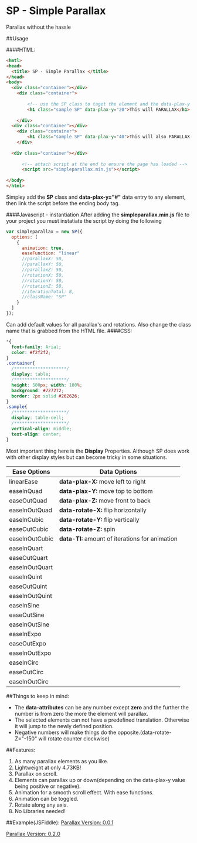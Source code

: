# SP - Simple Parallax
Parallax without the hassle

##Usage

####HTML:
```html
<hmtl> 
<head>
  <title> SP - Simple Parallax </title>
</head>
<body>
  <div class="container"></div>
    <div class="container">
    
        <!-- use the SP class to taget the element and the data-plax-y to define the amount of parallax -->
        <h1 class="sample SP" data-plax-y="20">This will PARALLAX</h1>
        
    </div>
  <div class="container"></div>
    <div class="container">
        <h1 class="sample SP" data-plax-y="40">This will also PARALLAX less</h1>
    </div>
    
  <div class="container"></div>
  
      <!-- attach script at the end to ensure the page has loaded -->
      <script src="simpleparallax.min.js"></script>
        
</body>
</html>
```
Simpley add the **SP** class and **data-plax-y="#"** data entry to any element, then link the script before the ending body tag.

####Javascript - instantiation
After adding the **simpleparallax.min.js** file to your project you must instatiate the script by doing the following

```javascript
var simpleparallax = new SP({
  options: [
    {
      animation: true,
      easeFunction: "linear"
      //parallaxX: 50,
      //parallaxY: 50,
      //parallaxZ: 50,
      //rotationX: 50,
      //rotationY: 50,
      //rotationZ: 50,
      //iterationTotal: 8,
      //className: "SP"
    }
  ]
});
```
Can add default values for all parallax's and rotations. Also change the class name that is grabbed from the HTML file.
####CSS:

```css
*{
  font-family: Arial;
  color: #f2f2f2;
}
.container{
  /********************/
  display: table;
  /********************/
  height: 500px; width: 100%;
  background: #727272;
  border: 2px solid #262626;
}
.sample{
  /********************/
  display: table-cell;
  /********************/
  vertical-align: middle;
  text-align: center;
}
```

Most important thing here is the **Display** Properties. Although SP does work with other display styles but can become tricky in some situations.

| Ease Options   | Data Options                                    |
| -------------- | ----------------------------------------------- |
| linearEase     | **data-plax-X:**   move left to right
| easeInQuad     | **data-plax-Y:**   move top to bottom
| easeOutQuad    | **data-plax-Z:**   move front to back
| easeInOutQuad  | **data-rotate-X:** flip horizontally
| easeInCubic    | **data-rotate-Y:** flip vertically
| easeOutCubic   | **data-rotate-Z:** spin
| easeInOutCubic | **data-TI:** amount of iterations for animation
| easeInQuart    |
| easeOutQuart   |
| easeInOutQuart |
| easeInQuint    |
| easeOutQuint   |
| easeInOutQuint |
| easeInSine     |
| easeOutSine    |
| easeInOutSine  |
| easeInExpo     |
| easeOutExpo    |
| easeInOutExpo  |
| easeInCirc     |
| easeOutCirc    |
| easeInOutCirc  |


##Things to keep in mind:
* The **data-attributes** can be any number except **zero** and the further the number is from zero the more the element will parallax.
* The selected elements can not have a predefined translation. Otherwise it will jump to the newly defined position.
* Negative numbers will make things do the opposite.(data-rotate-Z="-150" will rotate counter clockwise)


##Features:
1. As many parallax elements as you like.
2. Lightweight at only 4.73KB!
3. Parallax on scroll.
4. Elements can parallax up or down(depending on the data-plax-y value being positive or negative).
5. Animation for a smooth scroll effect. With ease functions.
6. Animation can be toggled.
7. Rotate along any axis.
8. No Libraries needed!

##Example(JSFiddle):
[Parallax Version: 0.0.1](https://jsfiddle.net/Kree/v10yn98c/)

[Parallax Version: 0.2.0](http://jsfiddle.net/Kree/ju4d2c6L/3/)
